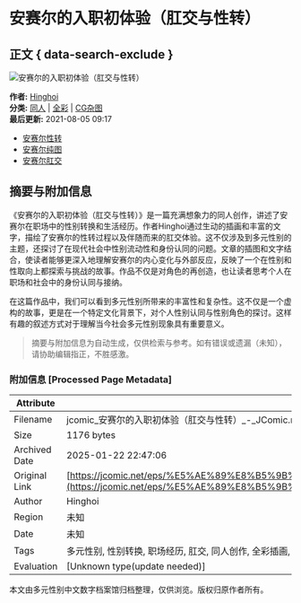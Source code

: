 # 安赛尔的入职初体验（肛交与性转）

## 正文 { data-search-exclude }


![安赛尔的入职初体验（肛交与性转）](https://jcomic-content.f1b02c4f7f03ecf81ba1882f316c6a0b.r2.cloudflarestorage.com/610d6d327e127b211aef8d4f/1/1.jpeg?X-Amz-Content-Sha256=UNSIGNED-PAYLOAD&X-Amz-Algorithm=AWS4-HMAC-SHA256&X-Amz-Credential=32de8d9ca8be546b5273a4298ca41d16%2F20250114%2Fauto%2Fs3%2Faws4_request&X-Amz-Date=20250114T123111Z&X-Amz-SignedHeaders=host&X-Amz-Expires=60&X-Amz-Signature=81c82da958f6e8ffa1f96434a15437f02c9c437170f4ae2ad866d9607d4a0fd7)

**作者:** [Hinghoi](https://author/Hinghoi)  
**分类:** [同人](https://cat/同人) | [全彩](https://cat/全彩) | [CG杂图](https://cat/CG杂图)  
**最后更新:** 2021-08-05 09:17  

- [安赛尔性转](https://page/安赛尔的入职初体验（肛交与性转）/1)
- [安赛尔纯图](https://page/安赛尔的入职初体验（肛交与性转）/2)
- [安赛尔肛交](https://page/安赛尔的入职初体验（肛交与性转）/3)
<!-- tcd_original_link https://jcomic.net/eps/%E5%AE%89%E8%B5%9B%E5%B0%94%E7%9A%84%E5%85%A5%E8%81%8C%E5%88%9D%E4%BD%93%E9%AA%8C%EF%BC%88%E8%82%9B%E4%BA%A4%E4%B8%8E%E6%80%A7%E8%BD%AC%EF%BC%89 -->


## 摘要与附加信息

<!-- tcd_abstract -->
《安赛尔的入职初体验（肛交与性转）》是一篇充满想象力的同人创作，讲述了安赛尔在职场中的性别转换和生活经历。作者Hinghoi通过生动的插画和丰富的文字，描绘了安赛尔的性转过程以及伴随而来的肛交体验。这不仅涉及到多元性别的主题，还探讨了在现代社会中性别流动性和身份认同的问题。文章的插图和文字结合，使读者能够更深入地理解安赛尔的内心变化与外部反应，反映了一个在性别和性取向上都探索与挑战的故事。作品不仅是对角色的再创造，也让读者思考个人在职场和社会中的身份认同与接纳。

在这篇作品中，我们可以看到多元性别所带来的丰富性和复杂性。这不仅是一个虚构的故事，更是在一个特定文化背景下，对个人性别认同与性别角色的探讨。这样有趣的叙述方式对于理解当今社会多元性别现象具有重要意义。
<!-- tcd_abstract_end -->

> 摘要与附加信息为自动生成，仅供检索与参考。如有错误或遗漏（未知），请协助编辑指正，不胜感激。

### 附加信息 [Processed Page Metadata]

| Attribute       | Value                                  |
|-----------------|----------------------------------------|
| Filename        | jcomic_安赛尔的入职初体验（肛交与性转）_-_JComic.md                             |
| Size            | 1176 bytes                           |
| Archived Date   | 2025-01-22 22:47:06                             |
| Original Link   | [https://jcomic.net/eps/%E5%AE%89%E8%B5%9B%E5%B0%94%E7%9A%84%E5%85%A5%E8%81%8C%E5%88%9D%E4%BD%93%E9%AA%8C%EF%BC%88%E8%82%9B%E4%BA%A4%E4%B8%8E%E6%80%A7%E8%BD%AC%EF%BC%89](https://jcomic.net/eps/%E5%AE%89%E8%B5%9B%E5%B0%94%E7%9A%84%E5%85%A5%E8%81%8C%E5%88%9D%E4%BD%93%E9%AA%8C%EF%BC%88%E8%82%9B%E4%BA%A4%E4%B8%8E%E6%80%A7%E8%BD%AC%EF%BC%89)                       |
| Author          | Hinghoi                               |
| Region          | 未知                               |
| Date            | 未知                                 |
| Tags            | 多元性别, 性别转换, 职场经历, 肛交, 同人创作, 全彩插画, 性别认同, 社会接受, 性取向, 个人故事                                 |
| Evaluation            | [Unknown type(update needed)]                                 |
<!-- tcd_table_end -->

本文由多元性别中文数字档案馆归档整理，仅供浏览。版权归原作者所有。
